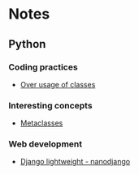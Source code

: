 # Notes

## Python
### Coding practices
- [Over usage of classes](obfuscated-methods.md)
  
### Interesting concepts
- [Metaclasses](metaclasses.md)

### Web development
- [Django lightweight - nanodjango](nanodjango.md)
  

